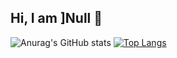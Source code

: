 ## Hi, I am ]Null 👋

![Anurag's GitHub stats](https://github-readme-stats.vercel.app/api?username=bilicainiaohh&show_icons=true)
[![Top Langs](https://github-readme-stats.vercel.app/api/top-langs/?username=bilicainiaohh&layout=compact)](https://github.com/anuraghazra/github-readme-stats)

